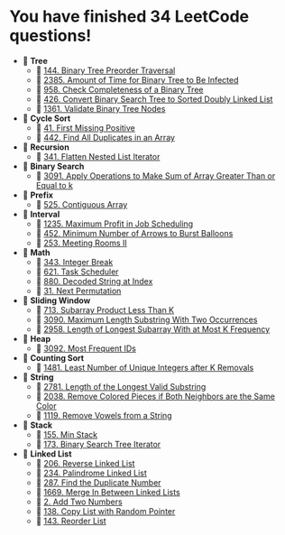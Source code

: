 # You have finished 34 LeetCode questions!

- 📁 **Tree**
  - 📄 [144. Binary Tree Preorder Traversal](https://github.com/YuxuanZhao23/LeetCode/blob/main/Tree/144.%20Binary%20Tree%20Preorder%20Traversal.ipynb)
  - 📄 [2385. Amount of Time for Binary Tree to Be Infected](https://github.com/YuxuanZhao23/LeetCode/blob/main/Tree/2385.%20Amount%20of%20Time%20for%20Binary%20Tree%20to%20Be%20Infected.ipynb)
  - 📄 [958. Check Completeness of a Binary Tree](https://github.com/YuxuanZhao23/LeetCode/blob/main/Tree/958.%20Check%20Completeness%20of%20a%20Binary%20Tree.ipynb)
  - 📄 [426. Convert Binary Search Tree to Sorted Doubly Linked List](https://github.com/YuxuanZhao23/LeetCode/blob/main/Tree/426.%20Convert%20Binary%20Search%20Tree%20to%20Sorted%20Doubly%20Linked%20List.ipynb)
  - 📄 [1361. Validate Binary Tree Nodes](https://github.com/YuxuanZhao23/LeetCode/blob/main/Tree/1361.%20Validate%20Binary%20Tree%20Nodes.ipynb)
- 📁 **Cycle Sort**
  - 📄 [41. First Missing Positive](https://github.com/YuxuanZhao23/LeetCode/blob/main/Cycle%20Sort/41.%20First%20Missing%20Positive.ipynb)
  - 📄 [442. Find All Duplicates in an Array](https://github.com/YuxuanZhao23/LeetCode/blob/main/Cycle%20Sort/442.%20Find%20All%20Duplicates%20in%20an%20Array.ipynb)
- 📁 **Recursion**
  - 📄 [341. Flatten Nested List Iterator](https://github.com/YuxuanZhao23/LeetCode/blob/main/Recursion/341.%20Flatten%20Nested%20List%20Iterator.ipynb)
- 📁 **Binary Search**
  - 📄 [3091. Apply Operations to Make Sum of Array Greater Than or Equal to k](https://github.com/YuxuanZhao23/LeetCode/blob/main/Binary%20Search/3091.%20Apply%20Operations%20to%20Make%20Sum%20of%20Array%20Greater%20Than%20or%20Equal%20to%20k.ipynb)
- 📁 **Prefix**
  - 📄 [525. Contiguous Array](https://github.com/YuxuanZhao23/LeetCode/blob/main/Prefix/525.%20Contiguous%20Array.ipynb)
- 📁 **Interval**
  - 📄 [1235. Maximum Profit in Job Scheduling](https://github.com/YuxuanZhao23/LeetCode/blob/main/Interval/1235.%20Maximum%20Profit%20in%20Job%20Scheduling.ipynb)
  - 📄 [452. Minimum Number of Arrows to Burst Balloons](https://github.com/YuxuanZhao23/LeetCode/blob/main/Interval/452.%20Minimum%20Number%20of%20Arrows%20to%20Burst%20Balloons.ipynb)
  - 📄 [253. Meeting Rooms II](https://github.com/YuxuanZhao23/LeetCode/blob/main/Interval/253.%20Meeting%20Rooms%20II.ipynb)
- 📁 **Math**
  - 📄 [343. Integer Break](https://github.com/YuxuanZhao23/LeetCode/blob/main/Math/343.%20Integer%20Break.ipynb)
  - 📄 [621. Task Scheduler](https://github.com/YuxuanZhao23/LeetCode/blob/main/Math/621.%20Task%20Scheduler.ipynb)
  - 📄 [880. Decoded String at Index](https://github.com/YuxuanZhao23/LeetCode/blob/main/Math/880.%20Decoded%20String%20at%20Index.ipynb)
  - 📄 [31. Next Permutation](https://github.com/YuxuanZhao23/LeetCode/blob/main/Math/31.%20Next%20Permutation.ipynb)
- 📁 **Sliding Window**
  - 📄 [713. Subarray Product Less Than K](https://github.com/YuxuanZhao23/LeetCode/blob/main/Sliding%20Window/713.%20Subarray%20Product%20Less%20Than%20K.ipynb)
  - 📄 [3090. Maximum Length Substring With Two Occurrences](https://github.com/YuxuanZhao23/LeetCode/blob/main/Sliding%20Window/3090.%20Maximum%20Length%20Substring%20With%20Two%20Occurrences.ipynb)
  - 📄 [2958. Length of Longest Subarray With at Most K Frequency](https://github.com/YuxuanZhao23/LeetCode/blob/main/Sliding%20Window/2958.%20Length%20of%20Longest%20Subarray%20With%20at%20Most%20K%20Frequency.ipynb)
- 📁 **Heap**
  - 📄 [3092. Most Frequent IDs](https://github.com/YuxuanZhao23/LeetCode/blob/main/Heap/3092.%20Most%20Frequent%20IDs.ipynb)
- 📁 **Counting Sort**
  - 📄 [1481. Least Number of Unique Integers after K Removals](https://github.com/YuxuanZhao23/LeetCode/blob/main/Counting%20Sort/1481.%20Least%20Number%20of%20Unique%20Integers%20after%20K%20Removals.ipynb)
- 📁 **String**
  - 📄 [2781. Length of the Longest Valid Substring](https://github.com/YuxuanZhao23/LeetCode/blob/main/String/2781.%20Length%20of%20the%20Longest%20Valid%20Substring.ipynb)
  - 📄 [2038. Remove Colored Pieces if Both Neighbors are the Same Color](https://github.com/YuxuanZhao23/LeetCode/blob/main/String/2038.%20Remove%20Colored%20Pieces%20if%20Both%20Neighbors%20are%20the%20Same%20Color.ipynb)
  - 📄 [1119. Remove Vowels from a String](https://github.com/YuxuanZhao23/LeetCode/blob/main/String/1119.%20Remove%20Vowels%20from%20a%20String.ipynb)
- 📁 **Stack**
  - 📄 [155. Min Stack](https://github.com/YuxuanZhao23/LeetCode/blob/main/Stack/155.%20Min%20Stack.ipynb)
  - 📄 [173. Binary Search Tree Iterator](https://github.com/YuxuanZhao23/LeetCode/blob/main/Stack/173.%20Binary%20Search%20Tree%20Iterator.ipynb)
- 📁 **Linked List**
  - 📄 [206. Reverse Linked List](https://github.com/YuxuanZhao23/LeetCode/blob/main/Linked%20List/206.%20Reverse%20Linked%20List.ipynb)
  - 📄 [234. Palindrome Linked List](https://github.com/YuxuanZhao23/LeetCode/blob/main/Linked%20List/234.%20Palindrome%20Linked%20List.ipynb)
  - 📄 [287. Find the Duplicate Number](https://github.com/YuxuanZhao23/LeetCode/blob/main/Linked%20List/287.%20Find%20the%20Duplicate%20Number.ipynb)
  - 📄 [1669. Merge In Between Linked Lists](https://github.com/YuxuanZhao23/LeetCode/blob/main/Linked%20List/1669.%20Merge%20In%20Between%20Linked%20Lists.ipynb)
  - 📄 [2. Add Two Numbers](https://github.com/YuxuanZhao23/LeetCode/blob/main/Linked%20List/2.%20Add%20Two%20Numbers.ipynb)
  - 📄 [138. Copy List with Random Pointer](https://github.com/YuxuanZhao23/LeetCode/blob/main/Linked%20List/138.%20Copy%20List%20with%20Random%20Pointer.ipynb)
  - 📄 [143. Reorder List](https://github.com/YuxuanZhao23/LeetCode/blob/main/Linked%20List/143.%20Reorder%20List.ipynb)

